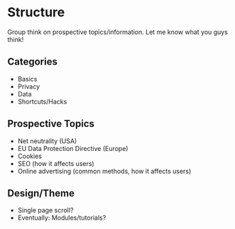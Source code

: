 # Structure
Group think on prospective topics/information. Let me know what you guys think!

## Categories
- Basics
- Privacy
- Data 
- Shortcuts/Hacks

## Prospective Topics
- Net neutrality (USA)
- EU Data Protection Directive (Europe)
- Cookies
- SEO (how it affects users)
- Online advertising (common methods, how it affects users)

## Design/Theme
- Single page scroll?
- Eventually: Modules/tutorials?
